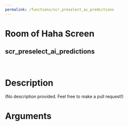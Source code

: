 ```yaml
---
permalink: /functions/scr_preselect_ai_predictions
---
```

# Room of Haha Screen  
## scr_preselect_ai_predictions  
&nbsp;  
# Description  
(No description provided. Feel free to make a pull request!) 
&nbsp;  
# Arguments


